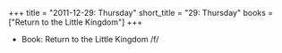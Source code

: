+++
title = "2011-12-29: Thursday"
short_title = "29: Thursday"
books = ["Return to the Little Kingdom"]
+++


* Book: Return to the Little Kingdom /f/
